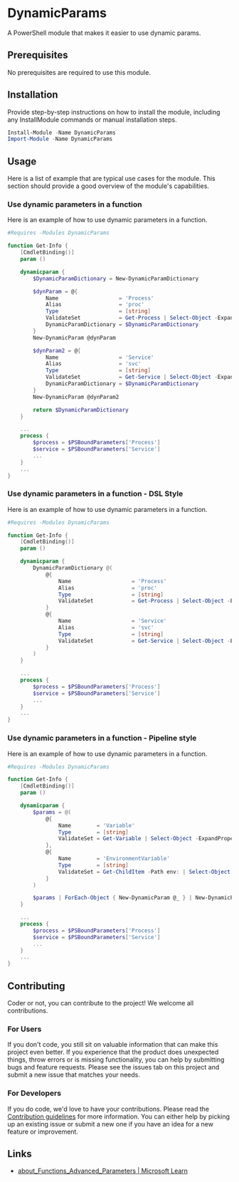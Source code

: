 # DynamicParams

A PowerShell module that makes it easier to use dynamic params.

## Prerequisites

No prerequisites are required to use this module.

## Installation

Provide step-by-step instructions on how to install the module, including any InstallModule commands or manual installation steps.

```powershell
Install-Module -Name DynamicParams
Import-Module -Name DynamicParams
```

## Usage

Here is a list of example that are typical use cases for the module.
This section should provide a good overview of the module's capabilities.

### Use dynamic parameters in a function

Here is an example of how to use dynamic parameters in a function.

```powershell
#Requires -Modules DynamicParams

function Get-Info {
    [CmdletBinding()]
    param ()

    dynamicparam {
        $DynamicParamDictionary = New-DynamicParamDictionary

        $dynParam = @{
            Name                   = 'Process'
            Alias                  = 'proc'
            Type                   = [string]
            ValidateSet            = Get-Process | Select-Object -ExpandProperty Name -Unique
            DynamicParamDictionary = $DynamicParamDictionary
        }
        New-DynamicParam @dynParam

        $dynParam2 = @{
            Name                   = 'Service'
            Alias                  = 'svc'
            Type                   = [string]
            ValidateSet            = Get-Service | Select-Object -ExpandProperty Name -Unique
            DynamicParamDictionary = $DynamicParamDictionary
        }
        New-DynamicParam @dynParam2

        return $DynamicParamDictionary
    }

    ...
    process {
        $process = $PSBoundParameters['Process']
        $service = $PSBoundParameters['Service']
        ...
    }
    ...
}

```

### Use dynamic parameters in a function - DSL Style

Here is an example of how to use dynamic parameters in a function.

```powershell
#Requires -Modules DynamicParams

function Get-Info {
    [CmdletBinding()]
    param ()

    dynamicparam {
        DynamicParamDictionary @(
            @{
                Name                   = 'Process'
                Alias                  = 'proc'
                Type                   = [string]
                ValidateSet            = Get-Process | Select-Object -ExpandProperty Name -Unique
            }
            @{
                Name                   = 'Service'
                Alias                  = 'svc'
                Type                   = [string]
                ValidateSet            = Get-Service | Select-Object -ExpandProperty Name -Unique
            }
        )
    }

    ...
    process {
        $process = $PSBoundParameters['Process']
        $service = $PSBoundParameters['Service']
        ...
    }
    ...
}

```

### Use dynamic parameters in a function - Pipeline style

Here is an example of how to use dynamic parameters in a function.

```powershell
#Requires -Modules DynamicParams

function Get-Info {
    [CmdletBinding()]
    param ()

    dynamicparam {
        $params = @(
            @{
                Name        = 'Variable'
                Type        = [string]
                ValidateSet = Get-Variable | Select-Object -ExpandProperty Name
            },
            @{
                Name        = 'EnvironmentVariable'
                Type        = [string]
                ValidateSet = Get-ChildItem -Path env: | Select-Object -ExpandProperty Name
            }
        )

        $params | ForEach-Object { New-DynamicParam @_ } | New-DynamicParamDictionary
    }

    ...
    process {
        $process = $PSBoundParameters['Process']
        $service = $PSBoundParameters['Service']
        ...
    }
    ...
}

```


## Contributing

Coder or not, you can contribute to the project! We welcome all contributions.

### For Users

If you don't code, you still sit on valuable information that can make this project even better. If you experience that the
product does unexpected things, throw errors or is missing functionality, you can help by submitting bugs and feature requests.
Please see the issues tab on this project and submit a new issue that matches your needs.

### For Developers

If you do code, we'd love to have your contributions. Please read the [Contribution guidelines](CONTRIBUTING.md) for more information.
You can either help by picking up an existing issue or submit a new one if you have an idea for a new feature or improvement.

## Links

- [about_Functions_Advanced_Parameters | Microsoft Learn](https://learn.microsoft.com/en-us/powershell/module/microsoft.powershell.core/about/about_functions_advanced_parameters?view=powershell-7.4#dynamic-parameters)
